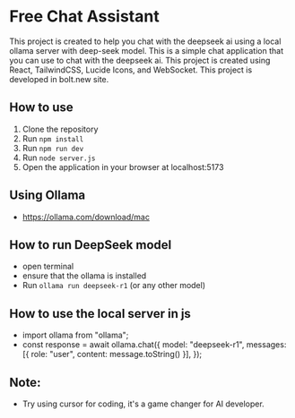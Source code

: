 # Free Chat Assistant

This project is created to help you chat with the deepseek ai using a local ollama server with deep-seek model. This is a simple chat application that you can use to chat with the deepseek ai. This project is created using React, TailwindCSS, Lucide Icons, and WebSocket. This project is developed in bolt.new site.

## How to use

1. Clone the repository
2. Run `npm install`
3. Run `npm run dev`
4. Run `node server.js`
5. Open the application in your browser at localhost:5173

## Using Ollama

- https://ollama.com/download/mac

## How to run DeepSeek model

- open terminal 
- ensure that the ollama is installed
- Run `ollama run deepseek-r1` (or any other model)

## How to use the local server in js

- import ollama from "ollama";
- const response = await ollama.chat({
  model: "deepseek-r1",
  messages: [{ role: "user", content: message.toString() }],
});


## Note:
- Try using cursor for coding, it's a game changer for AI developer.
